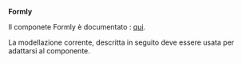 **Formly**

Il componete Formly è documentato : [qui](https://formly.dev/guide/getting-started).

La modellazione corrente, descritta in seguito deve essere usata per adattarsi al componente.

